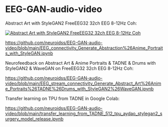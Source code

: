 # EEG-GAN-audio-video
Abstract Art with StyleGAN2 FreeEEG32 32ch EEG 8-12Hz Coh:

[![Abstract Art with StyleGAN2 FreeEEG32 32ch EEG 8-12Hz Coh](https://img.youtube.com/vi/Qr6EfHLD0C4/0.jpg)](https://www.youtube.com/watch?v=Qr6EfHLD0C4)

https://github.com/neuroidss/EEG-GAN-audio-video/blob/main/EEG_connectivity_Generate_Abstraction%26Anime_Portraits_with_StyleGAN.ipynb

Neurofeedback on Abstract Art & Anime Portraits & TADNE & Drums with StyleGAN2 & WaveGAN on FreeEEG32 32ch EEG 8-12Hz Coh:

https://github.com/neuroidss/EEG-GAN-audio-video/blob/main/EEG_stream_connectivity_Generate_Abstract_Art%26Anime_Portraits%26TADNE%26Drums_with_StyleGAN2%26WaveGAN.ipynb

Transfer learning on TPU from TADNE in Google Colab:

https://github.com/neuroidss/EEG-GAN-audio-video/blob/main/transfer_learning_from_TADNE_512_tpu_aydao_stylegan2_surgery_model_release.ipynb

